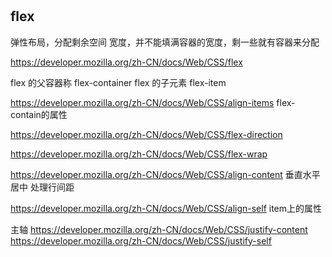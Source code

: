 #
## flex

弹性布局，分配剩余空间
宽度，并不能填满容器的宽度，剩一些就有容器来分配

https://developer.mozilla.org/zh-CN/docs/Web/CSS/flex

flex 的父容器称 flex-container
flex 的子元素 flex-item

https://developer.mozilla.org/zh-CN/docs/Web/CSS/align-items flex-contain的属性

https://developer.mozilla.org/zh-CN/docs/Web/CSS/flex-direction

https://developer.mozilla.org/zh-CN/docs/Web/CSS/flex-wrap

https://developer.mozilla.org/zh-CN/docs/Web/CSS/align-content 垂直水平居中 处理行间距

https://developer.mozilla.org/zh-CN/docs/Web/CSS/align-self item上的属性

主轴
https://developer.mozilla.org/zh-CN/docs/Web/CSS/justify-content
https://developer.mozilla.org/zh-CN/docs/Web/CSS/justify-self

